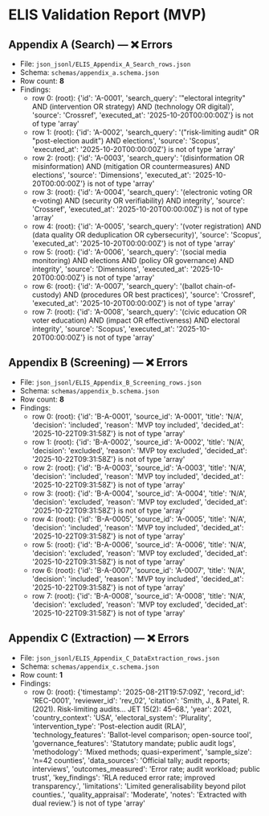# ELIS Validation Report (MVP)

## Appendix A (Search) — ❌ Errors

- File: `json_jsonl/ELIS_Appendix_A_Search_rows.json`
- Schema: `schemas/appendix_a.schema.json`
- Row count: **8**
- Findings:
  - row 0: (root): {'id': 'A-0001', 'search_query': '"electoral integrity" AND (intervention OR strategy) AND (technology OR digital)', 'source': 'Crossref', 'executed_at': '2025-10-20T00:00:00Z'} is not of type 'array'
  - row 1: (root): {'id': 'A-0002', 'search_query': '("risk-limiting audit" OR "post-election audit") AND elections', 'source': 'Scopus', 'executed_at': '2025-10-20T00:00:00Z'} is not of type 'array'
  - row 2: (root): {'id': 'A-0003', 'search_query': '(disinformation OR misinformation) AND (mitigation OR countermeasures) AND elections', 'source': 'Dimensions', 'executed_at': '2025-10-20T00:00:00Z'} is not of type 'array'
  - row 3: (root): {'id': 'A-0004', 'search_query': '(electronic voting OR e-voting) AND (security OR verifiability) AND integrity', 'source': 'Crossref', 'executed_at': '2025-10-20T00:00:00Z'} is not of type 'array'
  - row 4: (root): {'id': 'A-0005', 'search_query': '(voter registration) AND (data quality OR deduplication OR cybersecurity)', 'source': 'Scopus', 'executed_at': '2025-10-20T00:00:00Z'} is not of type 'array'
  - row 5: (root): {'id': 'A-0006', 'search_query': '(social media monitoring) AND elections AND (policy OR governance) AND integrity', 'source': 'Dimensions', 'executed_at': '2025-10-20T00:00:00Z'} is not of type 'array'
  - row 6: (root): {'id': 'A-0007', 'search_query': '(ballot chain-of-custody) AND (procedures OR best practices)', 'source': 'Crossref', 'executed_at': '2025-10-20T00:00:00Z'} is not of type 'array'
  - row 7: (root): {'id': 'A-0008', 'search_query': '(civic education OR voter education) AND (impact OR effectiveness) AND electoral integrity', 'source': 'Scopus', 'executed_at': '2025-10-20T00:00:00Z'} is not of type 'array'

## Appendix B (Screening) — ❌ Errors

- File: `json_jsonl/ELIS_Appendix_B_Screening_rows.json`
- Schema: `schemas/appendix_b.schema.json`
- Row count: **8**
- Findings:
  - row 0: (root): {'id': 'B-A-0001', 'source_id': 'A-0001', 'title': 'N/A', 'decision': 'included', 'reason': 'MVP toy included', 'decided_at': '2025-10-22T09:31:58Z'} is not of type 'array'
  - row 1: (root): {'id': 'B-A-0002', 'source_id': 'A-0002', 'title': 'N/A', 'decision': 'excluded', 'reason': 'MVP toy excluded', 'decided_at': '2025-10-22T09:31:58Z'} is not of type 'array'
  - row 2: (root): {'id': 'B-A-0003', 'source_id': 'A-0003', 'title': 'N/A', 'decision': 'included', 'reason': 'MVP toy included', 'decided_at': '2025-10-22T09:31:58Z'} is not of type 'array'
  - row 3: (root): {'id': 'B-A-0004', 'source_id': 'A-0004', 'title': 'N/A', 'decision': 'excluded', 'reason': 'MVP toy excluded', 'decided_at': '2025-10-22T09:31:58Z'} is not of type 'array'
  - row 4: (root): {'id': 'B-A-0005', 'source_id': 'A-0005', 'title': 'N/A', 'decision': 'included', 'reason': 'MVP toy included', 'decided_at': '2025-10-22T09:31:58Z'} is not of type 'array'
  - row 5: (root): {'id': 'B-A-0006', 'source_id': 'A-0006', 'title': 'N/A', 'decision': 'excluded', 'reason': 'MVP toy excluded', 'decided_at': '2025-10-22T09:31:58Z'} is not of type 'array'
  - row 6: (root): {'id': 'B-A-0007', 'source_id': 'A-0007', 'title': 'N/A', 'decision': 'included', 'reason': 'MVP toy included', 'decided_at': '2025-10-22T09:31:58Z'} is not of type 'array'
  - row 7: (root): {'id': 'B-A-0008', 'source_id': 'A-0008', 'title': 'N/A', 'decision': 'excluded', 'reason': 'MVP toy excluded', 'decided_at': '2025-10-22T09:31:58Z'} is not of type 'array'

## Appendix C (Extraction) — ❌ Errors

- File: `json_jsonl/ELIS_Appendix_C_DataExtraction_rows.json`
- Schema: `schemas/appendix_c.schema.json`
- Row count: **1**
- Findings:
  - row 0: (root): {'timestamp': '2025-08-21T19:57:09Z', 'record_id': 'REC-0001', 'reviewer_id': 'rev_02', 'citation': 'Smith, J., & Patel, R. (2021). Risk-limiting audits... JET 15(2): 45–68.', 'year': 2021, 'country_context': 'USA', 'electoral_system': 'Plurality', 'intervention_type': 'Post-election audit (RLA)', 'technology_features': 'Ballot-level comparison; open-source tool', 'governance_features': 'Statutory mandate; public audit logs', 'methodology': 'Mixed methods; quasi-experiment', 'sample_size': 'n=42 counties', 'data_sources': 'Official tally; audit reports; interviews', 'outcomes_measured': 'Error rate; audit workload; public trust', 'key_findings': 'RLA reduced error rate; improved transparency.', 'limitations': 'Limited generalisability beyond pilot counties.', 'quality_appraisal': 'Moderate', 'notes': 'Extracted with dual review.'} is not of type 'array'
